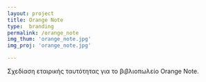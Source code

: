 ```yaml
---
layout: project
title: Orange Note
type:  branding
permalink: /orange_note
img_thum: 'orange_note.jpg'
img_proj: 'orange_note.jpg'

---
```



Σχεδίαση εταιρικής ταυτότητας για το βιβλιοπωλείο Orange Note.
